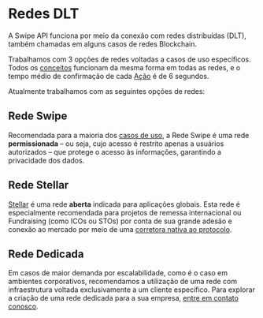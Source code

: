 # Redes DLT

A Swipe API funciona por meio da conexão com redes distribuídas (DLT), também chamadas em alguns casos de redes Blockchain.

Trabalhamos com 3 opções de redes voltadas a casos de uso específicos. Todos os [conceitos](#conceitos) funcionam da mesma forma em todas as redes, e o tempo médio de confirmação de cada [Ação](#acao) é de 6 segundos.

Atualmente trabalhamos com as seguintes opções de redes:

## Rede Swipe

Recomendada para a maioria dos [casos de uso](#exemplos-de-uso), a Rede Swipe é uma rede **permissionada** – ou seja, cujo acesso é restrito apenas a usuários autorizados – que protege o acesso às informações, garantindo a privacidade dos dados.

## Rede Stellar

[Stellar](https://stellar.org) é uma rede **aberta** indicada para aplicações globais. Esta rede é especialmente recomendada para projetos de remessa internacional ou Fundraising (como ICOs ou STOs) por conta de sua grande adesão e conexão ao mercado por meio de uma [corretora nativa ao protocolo](https://www.stellarx.com).

## Rede Dedicada

Em casos de maior demanda por escalabilidade, como é o caso em ambientes corporativos, recomendamos a utilização de uma rede com infraestrutura voltada exclusivamente a um cliente específico. Para explorar a criação de uma rede dedicada para a sua empresa, [entre em contato conosco](#contato).

